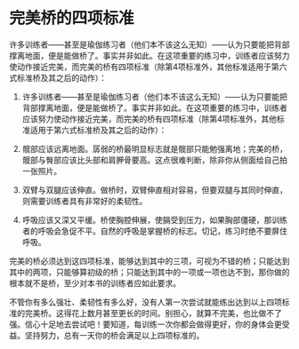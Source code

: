# 完美桥的四项标准

许多训练者——甚至是瑜伽练习者（他们本不该这么无知）——认为只要能把背部撑离地面，便是能做桥了。事实并非如此。在这项重要的练习中，训练者应该努力使动作接近完美，而完美的桥有四项标准（除第4项标准外，其他标准适用于第六式标准桥及其之后的动作）：

1. 许多训练者——甚至是瑜伽练习者（他们本不该这么无知）——认为只要能把背部撑离地面，便是能做桥了。事实并非如此。在这项重要的练习中，训练者应该努力使动作接近完美，而完美的桥有四项标准（除第4项标准外，其他标准适用于第六式标准桥及其之后的动作）：

1. 髋部应该远离地面。孱弱的桥最明显标志就是髋部只能勉强离地；完美的桥，髋部与臀部应该比头部和肩胛骨要高。这点很难判断，除非你从侧面给自己拍一张照片。

1. 双臂与双腿应该伸直。做桥时，双臂伸直相对容易，但要双腿与其同时伸直，则需要训练者具有非常好的柔韧性。

1. 呼吸应该又深又平缓。桥使胸腔伸展，使膈受到压力，如果胸部僵硬，那训练者的呼吸会急促不平。自然的呼吸是掌握桥的标志。切记，练习时绝不要屏住呼吸。

完美的桥必须达到这四项标准，能够达到其中的三项，可视为不错的桥；只能达到其中的两项，只能够算初级的桥；只能达到其中的一项或一项也达不到，那你做的根本就不是桥，至少对本书的训练者应如此要求。

不管你有多么强壮、柔韧性有多么好，没有人第一次尝试就能练出达到以上四项标准的完美桥。这得花上数月甚至更长的时间。别担心，就算不完美，也比做不了强。信心十足地去尝试吧！要知道，每训练一次你都会做得更好，你的身体会更受益。坚持努力，总有一天你的桥会满足以上四项标准的。